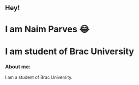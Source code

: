 ## Hey!
# I am Naim Parves :joy:
# I am student of Brac University 




### About me: 
I am a student of Brac University. 
